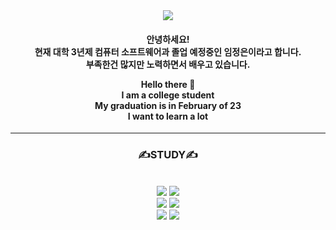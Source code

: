 <div align="center">
<img src="https://capsule-render.vercel.app/api?type=wave&color=auto&height=300&section=header&text=capsule%20render&fontSize=90" />

<h4>
안녕하세요! <br>
현재 대학 3년제 컴퓨터 소프트웨어과 졸업 예정중인 임정은이라고 합니다. <br>
부족한건 많지만 노력하면서 배우고 있습니다. <br>
  
Hello there 👋 <br>
I am a college student <br>
My graduation is in February of 23 <br>
I want to learn a lot<br>
</h4>

<hr>
  <h3> ✍STUDY✍ </h3> <br>
 <img src="https://img.shields.io/badge//HTML5-E34F26?style=flat&logo=HTML5&logoColor=white"/>
 <img src="https://img.shields.io/badge/CSS3-1572B6?style=flat&logo=CSS3&logoColor=white" /> <br>
 <img src="https://img.shields.io/badge/WindowsTerminal-4D4D4D?style=flat&logo=Windows Terminal&logoColor=white" />
 <img src="https://img.shields.io/badge/Python-3776AB?style=flat&logo=Python&logoColor=white" /> <br>
 
<img src="https://github-readme-stats.vercel.app/api/top-langs/?username=ycs-202007021&layout=compact">
<img src="https://github-readme-stats.vercel.app/api?username=ycs-202007021&show_icons=true">
 </div>
